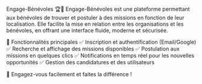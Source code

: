 Engage-Bénévoles 🏆🤝
Engage-Bénévoles est une plateforme permettant aux bénévoles de trouver et postuler à des missions en fonction de leur localisation. Elle facilite la mise en relation entre les organisations et les bénévoles, en offrant une interface fluide, moderne et sécurisée.

🔹 Fonctionnalités principales
✅ Inscription et authentification (Email/Google)
✅ Recherche et affichage des missions disponibles
✅ Postulation aux missions en quelques clics
✅ Notifications en temps réel pour les nouvelles opportunités
✅ Gestion des candidatures et des utilisateurs

🚀 Engagez-vous facilement et faites la différence !
